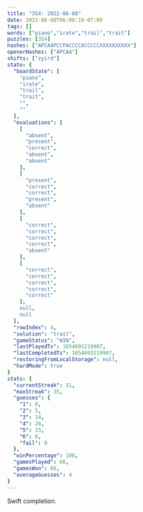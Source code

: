 ```yaml
---
title: "354: 2022-06-08"
date: 2022-06-08T06:00:19-07:00
tags: []
words: ["piano","irate","trail","trait"]
puzzles: [354]
hashes: ["APCAAPCCPACCCCACCCCCXXXXXXXXXX"]
openerHashes: ["APCAA"]
shifts: ["zyird"]
state: {
  "boardState": [
    "piano",
    "irate",
    "trail",
    "trait",
    "",
    ""
  ],
  "evaluations": [
    [
      "absent",
      "present",
      "correct",
      "absent",
      "absent"
    ],
    [
      "present",
      "correct",
      "correct",
      "present",
      "absent"
    ],
    [
      "correct",
      "correct",
      "correct",
      "correct",
      "absent"
    ],
    [
      "correct",
      "correct",
      "correct",
      "correct",
      "correct"
    ],
    null,
    null
  ],
  "rowIndex": 4,
  "solution": "trait",
  "gameStatus": "WIN",
  "lastPlayedTs": 1654693219907,
  "lastCompletedTs": 1654693219907,
  "restoringFromLocalStorage": null,
  "hardMode": true
}
stats: {
  "currentStreak": 31,
  "maxStreak": 35,
  "guesses": {
    "1": 0,
    "2": 5,
    "3": 14,
    "4": 26,
    "5": 15,
    "6": 6,
    "fail": 0
  },
  "winPercentage": 100,
  "gamesPlayed": 66,
  "gamesWon": 66,
  "averageGuesses": 4
}
---
```


<!-- more -->
Swift completion. 
